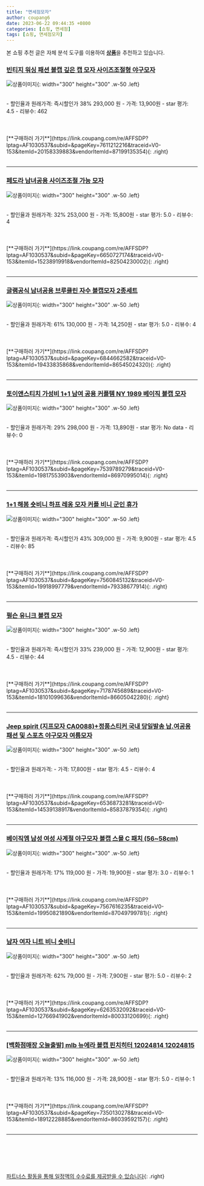 ```yaml
---
title: "면세점모자"
author: coupang6
date: 2023-06-22 09:44:35 +0800
categories: [쇼핑, 면세점]
tags: [쇼핑, 면세점모자]
---
```


본 쇼핑 추천 글은 자체 분석 도구를 이용하여 [**상품**](https://link.coupang.com/a/bao1ui)을 추천하고 있습니다.

### [빈티지 워싱 패션 볼캡 깊은 캡 모자 사이즈조절형 야구모자](https://link.coupang.com/re/AFFSDP?lptag=AF1030537&subid=&pageKey=7611212216&traceid=V0-153&itemId=20158339883&vendorItemId=87199135354)

![상품이미지](https://thumbnail6.coupangcdn.com/thumbnails/remote/230x230ex/image/vendor_inventory/7cf4/ba7d72db5c9e522cb6ef6a9948318e0c23a655d4984d7cefcdd11ab5eb80.jpeg){: width="300" height="300" .w-50 .left}


<br>
- 할인율과 원래가격: 즉시할인가 38%  293,000   원
- 가격: 13,900원
- star 평가: 4.5
- 리뷰수: 462
<br>
<br>
<br>
<br>
[**구매하러 가기**](https://link.coupang.com/re/AFFSDP?lptag=AF1030537&subid=&pageKey=7611212216&traceid=V0-153&itemId=20158339883&vendorItemId=87199135354){: .right}
<br>
<br>

---

### [페도라 남녀공용 사이즈조절 가능 모자](https://link.coupang.com/re/AFFSDP?lptag=AF1030537&subid=&pageKey=6650727174&traceid=V0-153&itemId=15238919918&vendorItemId=82504230002)

![상품이미지](https://thumbnail7.coupangcdn.com/thumbnails/remote/230x230ex/image/vendor_inventory/8b57/e1fc8fd8f7ad6344c3177aab86ccc7f99297270372f14f8b0a0e01c597ee.jpg){: width="300" height="300" .w-50 .left}


<br>
- 할인율과 원래가격: 32%  253,000   원
- 가격: 15,800원
- star 평가: 5.0
- 리뷰수: 4
<br>
<br>
<br>
<br>
[**구매하러 가기**](https://link.coupang.com/re/AFFSDP?lptag=AF1030537&subid=&pageKey=6650727174&traceid=V0-153&itemId=15238919918&vendorItemId=82504230002){: .right}
<br>
<br>

---

### [글램공식 남녀공용 브루클린 자수 볼캡모자 2종세트](https://link.coupang.com/re/AFFSDP?lptag=AF1030537&subid=&pageKey=6844662582&traceid=V0-153&itemId=19433835868&vendorItemId=86545024320)

![상품이미지](https://thumbnail7.coupangcdn.com/thumbnails/remote/230x230ex/image/vendor_inventory/5d83/e3cbb1fbdae70c1bea111cd574ad68002e551f292026aa4eb6d7acb6b8aa.jpg){: width="300" height="300" .w-50 .left}


<br>
- 할인율과 원래가격: 61%  130,000   원
- 가격: 14,250원
- star 평가: 5.0
- 리뷰수: 4
<br>
<br>
<br>
<br>
[**구매하러 가기**](https://link.coupang.com/re/AFFSDP?lptag=AF1030537&subid=&pageKey=6844662582&traceid=V0-153&itemId=19433835868&vendorItemId=86545024320){: .right}
<br>
<br>

---

### [토이앤스티치 가성비 1+1 남여 공용 커플템 NY 1989 베이직 볼캡 모자](https://link.coupang.com/re/AFFSDP?lptag=AF1030537&subid=&pageKey=7539789279&traceid=V0-153&itemId=19817553903&vendorItemId=86970995014)

![상품이미지](https://thumbnail6.coupangcdn.com/thumbnails/remote/230x230ex/image/vendor_inventory/edde/57d05341650c8fe4c04f6935f1727bf573accd4e9a0ba560504d31f2b7b9.jpg){: width="300" height="300" .w-50 .left}


<br>
- 할인율과 원래가격: 29%  298,000   원
- 가격: 13,890원
- star 평가: No data
- 리뷰수: 0
<br>
<br>
<br>
<br>
[**구매하러 가기**](https://link.coupang.com/re/AFFSDP?lptag=AF1030537&subid=&pageKey=7539789279&traceid=V0-153&itemId=19817553903&vendorItemId=86970995014){: .right}
<br>
<br>

---

### [1+1 해봄 숏비니 하프 레옹 모자 커플 비니 군인 휴가](https://link.coupang.com/re/AFFSDP?lptag=AF1030537&subid=&pageKey=7560845132&traceid=V0-153&itemId=19918997779&vendorItemId=79338677914)

![상품이미지](https://thumbnail6.coupangcdn.com/thumbnails/remote/230x230ex/image/vendor_inventory/5b2c/90bb3ae6054cb9c2a7e6c16ef7ba72a7aa80e1b9a1b3dfce9bd12d4f22a0.jpg){: width="300" height="300" .w-50 .left}


<br>
- 할인율과 원래가격: 즉시할인가 43%  309,000   원
- 가격: 9,900원
- star 평가: 4.5
- 리뷰수: 85
<br>
<br>
<br>
<br>
[**구매하러 가기**](https://link.coupang.com/re/AFFSDP?lptag=AF1030537&subid=&pageKey=7560845132&traceid=V0-153&itemId=19918997779&vendorItemId=79338677914){: .right}
<br>
<br>

---

### [펄슨 유니크 볼캡 모자](https://link.coupang.com/re/AFFSDP?lptag=AF1030537&subid=&pageKey=7178745689&traceid=V0-153&itemId=18101099636&vendorItemId=86605042280)

![상품이미지](https://thumbnail6.coupangcdn.com/thumbnails/remote/230x230ex/image/vendor_inventory/1724/c7af770964d21859a5a2e24556a1826e913ae9287bcf8677ecf0ec8d9f70.jpg){: width="300" height="300" .w-50 .left}


<br>
- 할인율과 원래가격: 즉시할인가 33%  239,000   원
- 가격: 12,900원
- star 평가: 4.5
- 리뷰수: 44
<br>
<br>
<br>
<br>
[**구매하러 가기**](https://link.coupang.com/re/AFFSDP?lptag=AF1030537&subid=&pageKey=7178745689&traceid=V0-153&itemId=18101099636&vendorItemId=86605042280){: .right}
<br>
<br>

---

### [Jeep spirit (지프모자 CA0088)+정품스티커 국내 당일발송 남.여공용 패션 및 스포츠 야구모자 여름모자](https://link.coupang.com/re/AFFSDP?lptag=AF1030537&subid=&pageKey=6536873281&traceid=V0-153&itemId=14539138917&vendorItemId=85837879354)

![상품이미지](https://thumbnail10.coupangcdn.com/thumbnails/remote/230x230ex/image/vendor_inventory/1226/c568a70e68136c28f38d65e30eafced73901728cd947d13694860f2e901e.jpg){: width="300" height="300" .w-50 .left}


<br>
- 할인율과 원래가격: 
- 가격: 17,800원
- star 평가: 4.5
- 리뷰수: 4
<br>
<br>
<br>
<br>
[**구매하러 가기**](https://link.coupang.com/re/AFFSDP?lptag=AF1030537&subid=&pageKey=6536873281&traceid=V0-153&itemId=14539138917&vendorItemId=85837879354){: .right}
<br>
<br>

---

### [베이직엠 남성 여성 사계절 야구모자 볼캡 스몰 C 패치 (56~58cm)](https://link.coupang.com/re/AFFSDP?lptag=AF1030537&subid=&pageKey=7567616235&traceid=V0-153&itemId=19950821890&vendorItemId=87049799781)

![상품이미지](https://thumbnail6.coupangcdn.com/thumbnails/remote/230x230ex/image/vendor_inventory/e6e6/4f688c31024b15ee03a30c9a07d9f7aacb380a4af95441f3c0568f91e154.jpg){: width="300" height="300" .w-50 .left}


<br>
- 할인율과 원래가격: 17%  119,000   원
- 가격: 19,900원
- star 평가: 3.0
- 리뷰수: 1
<br>
<br>
<br>
<br>
[**구매하러 가기**](https://link.coupang.com/re/AFFSDP?lptag=AF1030537&subid=&pageKey=7567616235&traceid=V0-153&itemId=19950821890&vendorItemId=87049799781){: .right}
<br>
<br>

---

### [남자 여자 니트 비니 숏비니](https://link.coupang.com/re/AFFSDP?lptag=AF1030537&subid=&pageKey=6263532092&traceid=V0-153&itemId=12766941902&vendorItemId=80033120699)

![상품이미지](https://thumbnail7.coupangcdn.com/thumbnails/remote/230x230ex/image/vendor_inventory/af67/34ee0faa07b4d89232d716732bc8fa99227dce495f8abbf59598800cc172.jpg){: width="300" height="300" .w-50 .left}


<br>
- 할인율과 원래가격: 62%  79,000   원
- 가격: 7,900원
- star 평가: 5.0
- 리뷰수: 2
<br>
<br>
<br>
<br>
[**구매하러 가기**](https://link.coupang.com/re/AFFSDP?lptag=AF1030537&subid=&pageKey=6263532092&traceid=V0-153&itemId=12766941902&vendorItemId=80033120699){: .right}
<br>
<br>

---

### [[백화점매장 오늘출발] mlb 뉴에라 볼캡 핀치히터 12024814 12024815](https://link.coupang.com/re/AFFSDP?lptag=AF1030537&subid=&pageKey=7350130278&traceid=V0-153&itemId=18912228885&vendorItemId=86039592157)

![상품이미지](https://thumbnail6.coupangcdn.com/thumbnails/remote/230x230ex/image/vendor_inventory/82ad/631440f6dcc38bf344141f849a79a1bea233697e6b830866e9ebe88e9b3f.jpg){: width="300" height="300" .w-50 .left}


<br>
- 할인율과 원래가격: 13%  116,000   원
- 가격: 28,900원
- star 평가: 5.0
- 리뷰수: 1
<br>
<br>
<br>
<br>
[**구매하러 가기**](https://link.coupang.com/re/AFFSDP?lptag=AF1030537&subid=&pageKey=7350130278&traceid=V0-153&itemId=18912228885&vendorItemId=86039592157){: .right}
<br>
<br>

---
<br><br><br><br><br> [파트너스 활동을 통해 일정액의 수수료를 제공받을 수 있습니다](https://link.coupang.com/a/bao1ui){: .right}
